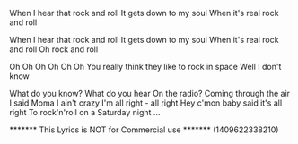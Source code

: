 When I hear that rock and roll
It gets down to my soul
When it's real rock and roll

When I hear that rock and roll
It gets down to my soul
When it's real rock and roll
Oh rock and roll

Oh Oh Oh Oh Oh Oh
You really think they like to rock in space
Well I don't know

What do you know?
What do you hear
On the radio?
Coming through the air
I said Moma
I ain't crazy
I'm all right - all right
Hey c'mon baby said it's all right
To rock'n'roll on a Saturday night
...

******* This Lyrics is NOT for Commercial use *******
(1409622338210)